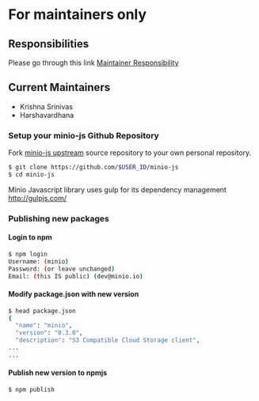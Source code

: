 # For maintainers only

## Responsibilities

Please go through this link [Maintainer Responsibility](https://gist.github.com/abperiasamy/f4d9b31d3186bbd26522)

## Current Maintainers

- Krishna Srinivas
- Harshavardhana

### Setup your minio-js Github Repository

Fork [minio-js upstream](https://github.com/minio/minio-js/fork) source repository to your own personal repository.
```bash
$ git clone https://github.com/$USER_ID/minio-js
$ cd minio-js
```

Minio Javascript library uses gulp for its dependency management http://gulpjs.com/

### Publishing new packages

#### Login to npm

```bash
$ npm login
Username: (minio)
Password: (or leave unchanged)
Email: (this IS public) (dev@minio.io)
```

#### Modify package.json with new version

```bash
$ head package.json
{
  "name": "minio",
  "version": "0.3.0",
  "description": "S3 Compatible Cloud Storage client",
...
...

```

#### Publish new version to npmjs

```bash
$ npm publish
```